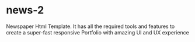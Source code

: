 # news-2
Newspaper Html Template. It has all the required tools and features to create a super-fast responsive Portfolio with amazing UI and UX experience
